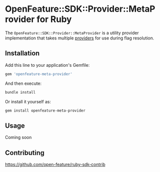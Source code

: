 # OpenFeature::SDK::Provider::MetaProvider for Ruby

The `OpenFeature::SDK::Provider::MetaProvider` is a utility provider implementation that takes multiple [providers](https://docs.openfeature.dev/docs/specification/sections/providers) for use during flag resolution.

## Installation

Add this line to your application's Gemfile:

```ruby
gem 'openfeature-meta-provider'
```

And then execute:

```sh
bundle install
```

Or install it yourself as:

```sh
gem install openfeature-meta-provider
```

## Usage

Coming soon

## Contributing

https://github.com/open-feature/ruby-sdk-contrib
